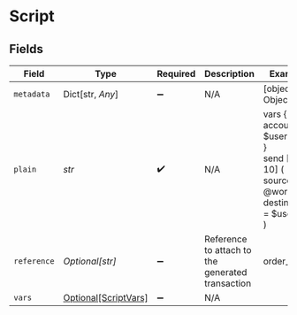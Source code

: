 # Script


## Fields

| Field                                                                            | Type                                                                             | Required                                                                         | Description                                                                      | Example                                                                          |
| -------------------------------------------------------------------------------- | -------------------------------------------------------------------------------- | -------------------------------------------------------------------------------- | -------------------------------------------------------------------------------- | -------------------------------------------------------------------------------- |
| `metadata`                                                                       | Dict[str, *Any*]                                                                 | :heavy_minus_sign:                                                               | N/A                                                                              | [object Object]                                                                  |
| `plain`                                                                          | *str*                                                                            | :heavy_check_mark:                                                               | N/A                                                                              | vars {<br/>account $user<br/>}<br/>send [COIN 10] (<br/>	source = @world<br/>	destination = $user<br/>)<br/> |
| `reference`                                                                      | *Optional[str]*                                                                  | :heavy_minus_sign:                                                               | Reference to attach to the generated transaction                                 | order_1234                                                                       |
| `vars`                                                                           | [Optional[ScriptVars]](../../models/shared/scriptvars.md)                        | :heavy_minus_sign:                                                               | N/A                                                                              |                                                                                  |